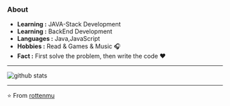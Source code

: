 ### About

-  **Learning :** JAVA-Stack Development
-  **Learning :** BackEnd Development
-  **Languages :** Java,JavaScript
-  **Hobbies :** Read & Games & Music :headphones:
-  **Fact :** First solve the problem, then write the code :heart: 

---------------------------------------------------------------------------------------------------------------------------------------------------------------------------------

![github stats](https://github-readme-stats.vercel.app/api?username=rottenmu&show_icons=true)

---------------------------------------------------------------------------------------------------------------------------------------------------------------------------------


⭐️ From [rottenmu](https://github.com/rottenmu/femas)
